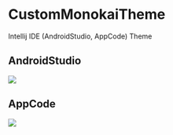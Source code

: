 # CustomMonokaiTheme

Intellij IDE (AndroidStudio, AppCode) Theme

## AndroidStudio

![](https://s3-ap-northeast-1.amazonaws.com/github.masegi/Custom-Monokai/AndroidStudio_ScreenShot.png)

## AppCode

![](https://s3-ap-northeast-1.amazonaws.com/github.masegi/Custom-Monokai/AppCode_ScreenShot.png)
